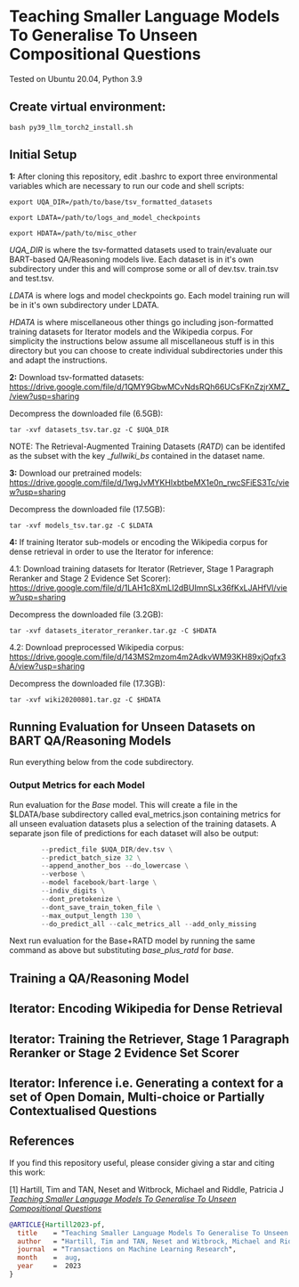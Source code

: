 # Teaching Smaller Language Models To Generalise To Unseen Compositional Questions


Tested on Ubuntu 20.04, Python 3.9

## Create virtual environment:

    bash py39_llm_torch2_install.sh

## Initial Setup

**1:** After cloning this repository, edit .bashrc to export three environmental variables which are necessary to run our code and shell scripts:

    export UQA_DIR=/path/to/base/tsv_formatted_datasets

    export LDATA=/path/to/logs_and_model_checkpoints

    export HDATA=/path/to/misc_other

_UQA_DIR_ is where the tsv-formatted datasets used to train/evaluate our BART-based QA/Reasoning models live. Each dataset is in it's own subdirectory under this and will comprose some or all of dev.tsv. train.tsv and test.tsv.

_LDATA_ is where logs and model checkpoints go. Each model training run will be in it's own subdirectory under LDATA.

_HDATA_ is where miscellaneous other things go including json-formatted training datasets for Iterator models and the Wikipedia corpus. For simplicity the instructions below assume all miscellaneous stuff is in this directory but you can choose to create individual subdirectories under this and adapt the instructions.

 
**2:** Download tsv-formatted datasets: https://drive.google.com/file/d/1QMY9GbwMCvNdsRQh66UCsFKnZzjrXMZ_/view?usp=sharing

Decompress the downloaded file (6.5GB):

    tar -xvf datasets_tsv.tar.gz -C $UQA_DIR

NOTE: The Retrieval-Augmented Training Datasets (_RATD_) can be identifed as the subset with the key __fullwiki_bs_ contained in the dataset name.


**3:** Download our pretrained models: https://drive.google.com/file/d/1wgJvMYKHIxbtbeMX1e0n_rwcSFiES3Tc/view?usp=sharing

Decompress the downloaded file (17.5GB):

    tar -xvf models_tsv.tar.gz -C $LDATA


**4:** If training Iterator sub-models or encoding the Wikipedia corpus for dense retrieval in order to use the Iterator for inference:

4.1: Download training datasets for Iterator (Retriever, Stage 1 Paragraph Reranker and Stage 2 Evidence Set Scorer): https://drive.google.com/file/d/1LAH1c8XmLI2dBUImnSLx36fKxLJAHfVl/view?usp=sharing

Decompress the downloaded file (3.2GB):

    tar -xvf datasets_iterator_reranker.tar.gz -C $HDATA


4.2: Download preprocessed Wikipedia corpus: https://drive.google.com/file/d/143MS2mzom4m2AdkvWM93KH89xjOqfx3A/view?usp=sharing

Decompress the downloaded file (17.3GB):

    tar -xvf wiki20200801.tar.gz -C $HDATA

## Running Evaluation for Unseen Datasets on BART QA/Reasoning Models 

Run everything below from the code subdirectory. 

### Output Metrics for each Model

Run evaluation for the _Base_ model. This will create a file in the $LDATA/base subdirectory called eval_metrics.json containing metrics for all unseen evaluation datasets plus a selection of the training datasets. A separate json file of predictions for each dataset will also be output:

```python cli.py --output_dir $LDATA/base \
        --predict_file $UQA_DIR/dev.tsv \
        --predict_batch_size 32 \
        --append_another_bos --do_lowercase \
        --verbose \
        --model facebook/bart-large \
        --indiv_digits \
        --dont_pretokenize \
        --dont_save_train_token_file \
        --max_output_length 130 \
        --do_predict_all --calc_metrics_all --add_only_missing
```

Next run evaluation for the Base+RATD model by running the same command as above but substituting _base_plus_ratd_ for _base_.

## Training a QA/Reasoning Model


## Iterator: Encoding Wikipedia for Dense Retrieval

## Iterator: Training the Retriever, Stage 1 Paragraph Reranker or Stage 2 Evidence Set Scorer


## Iterator: Inference i.e. Generating a context for a set of Open Domain, Multi-choice or Partially Contextualised Questions




## References
If you find this repository useful, please consider giving a star and citing this work:

[1] Hartill, Tim and TAN, Neset and Witbrock, Michael and Riddle, Patricia J [*Teaching Smaller Language Models To Generalise To Unseen Compositional Questions*](https://arxiv.org/abs/2308.00946)

```bibtex
@ARTICLE{Hartill2023-pf,
  title    = "Teaching Smaller Language Models To Generalise To Unseen Compositional Questions",
  author   = "Hartill, Tim and TAN, Neset and Witbrock, Michael and Riddle, Patricia J",
  journal  = "Transactions on Machine Learning Research",
  month    =  aug,
  year     =  2023
}

```

